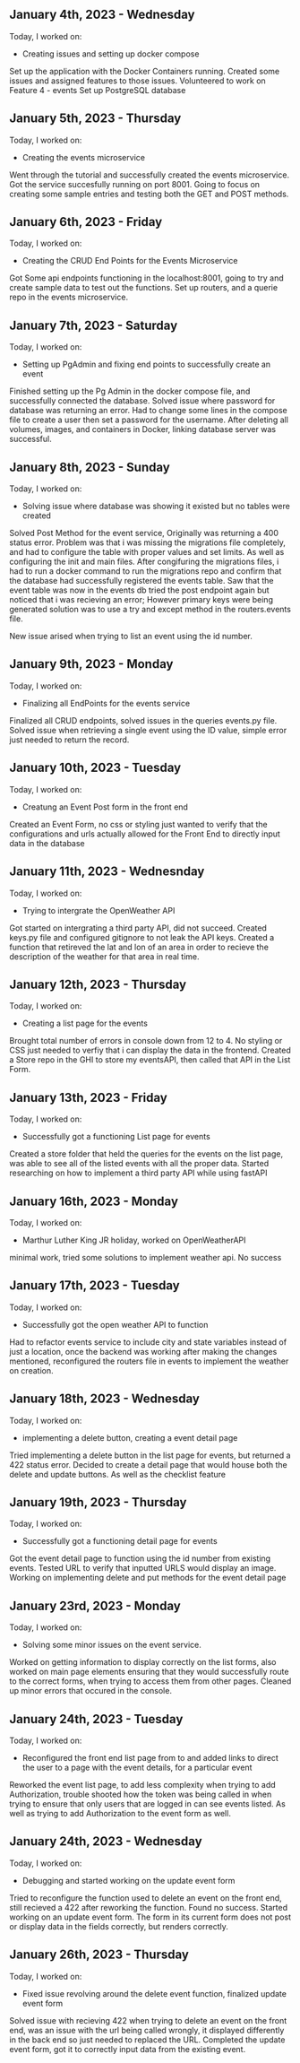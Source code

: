 ## January 4th, 2023 - Wednesday

Today, I worked on:

* Creating issues and setting up docker compose

Set up the application with the Docker Containers running.
Created some issues and assigned features to those issues.
Volunteered to work on Feature 4 - events
Set up PostgreSQL database

## January 5th, 2023 - Thursday

Today, I worked on:

* Creating the events microservice

Went through the tutorial and successfully
created the events microservice. Got the service succesfully
running on port 8001. Going to focus on creating some sample
entries and testing both the GET and POST methods.


## January 6th, 2023 - Friday

Today, I worked on:

* Creating the CRUD End Points for the Events Microservice

Got Some api endpoints functioning in the localhost:8001,
going to try and create sample data to test out the functions.
Set up routers, and a querie repo in the events microservice.


## January 7th, 2023 - Saturday

Today, I worked on:

* Setting up PgAdmin and fixing end points to successfully
create an event

Finished setting up the Pg Admin in the docker
compose file, and successfully connected the database.
Solved issue where password for database was returning an error.
Had to change some lines in the compose file to create a user
then set a password for the username. After deleting all volumes, images,
and containers in Docker, linking database server was successful.


## January 8th, 2023 - Sunday

Today, I worked on:

* Solving issue where database was showing it
existed but no tables were created

Solved Post Method for the event service, Originally
was returning a 400 status error. Problem was that i was missing
the migrations file completely, and had to configure the table
with proper values and set limits. As well as configuring the init
and main files. After congifuring the migrations files, i had to
run a docker command to run the migrations repo and confirm that
the database had successfully registered the events table. Saw that
the event table was now in the events db tried the post endpoint
again but noticed that i was recieving an error; However primary
keys were being generated solution was to use a try and except method
in the routers.events file.

New issue arised when trying to list an event using the id number.


## January 9th, 2023 - Monday

Today, I worked on:

* Finalizing all EndPoints for the events service

Finalized all CRUD endpoints, solved issues in the queries events.py file.
Solved issue when retrieving a single event using the ID value, simple error
just needed to return the record.



## January 10th, 2023 - Tuesday

Today, I worked on:

* Creatung an Event Post form in the front end

Created an Event Form, no css or styling just wanted to verify that
the configurations and urls actually allowed for the Front End to
directly input data in the database


## January 11th, 2023 - Wednesnday

Today, I worked on:

* Trying to intergrate the OpenWeather API

Got started on intergrating a third party API, did not succeed. Created
keys.py file and configured gitignore to not leak the API keys. Created a function
that retireved the lat and lon of an area in order to recieve the description
of the weather for that area in real time.


## January 12th, 2023 - Thursday

Today, I worked on:

* Creating a list page for the events

Brought total number of errors in console down from 12 to 4.
No styling or CSS just needed to verfiy that i can display the data in the
frontend. Created a Store repo in the GHI to store my eventsAPI, then called that API
in the List Form.


## January 13th, 2023 - Friday

Today, I worked on:

* Successfully got a functioning List page for events

Created a store folder that held the queries for the events on the list page,
was able to see all of the listed events with all the proper data. Started researching on
how to implement a third party API while using fastAPI


## January 16th, 2023 - Monday

Today, I worked on:

* Marthur Luther King JR holiday, worked on OpenWeatherAPI

minimal work, tried some solutions to implement weather api.
No success


## January 17th, 2023 - Tuesday

Today, I worked on:

* Successfully got the open weather API to function

Had to refactor events service to include city and state
variables instead of just a location, once the backend was working
after making the changes mentioned, reconfigured the routers file in
events to implement the weather on creation.

## January 18th, 2023 - Wednesday

Today, I worked on:

* implementing a delete button, creating a event detail page

Tried implementing a delete button in the list page for events,
but returned a 422 status error. Decided to create a detail page that would house
both the delete and update buttons. As well as the checklist feature


## January 19th, 2023 - Thursday

Today, I worked on:

* Successfully got a functioning detail page for events

Got the event detail page to function using the id number from
existing events. Tested URL to verify that inputted URLS would display an
image. Working on implementing delete and put methods for the event
detail page


## January 23rd, 2023 - Monday

Today, I worked on:

* Solving some minor issues on the event service.

Worked on getting information to display correctly on the list forms, also worked on
main page elements ensuring that they would successfully route to the correct forms,
when trying to access them from other pages. Cleaned up minor errors that occured in the console.


## January 24th, 2023 - Tuesday

Today, I worked on:

* Reconfigured the front end list page from to and added links to direct the user to a page with the event details, for a particular event

Reworked the event list page, to add less complexity when trying to add Authorization, trouble shooted
how the token was being called in when trying to ensure that only users that are logged in can see
events listed. As well as trying to add Authorization to the event form as well.


## January 24th, 2023 - Wednesday

Today, I worked on:

* Debugging and started working on the update event form

Tried to reconfigure the function used to delete an event on the front end, still recieved a 422 after
reworking the function. Found no success. Started working on an update event form. The form in its current form does not post or display data in the fields correctly, but renders correctly.


## January 26th, 2023 - Thursday

Today, I worked on:

* Fixed issue revolving around the delete event function, finalized update event form

Solved issue with recieving 422 when trying to delete an event on the front end,
was an issue with the url being called wrongly, it displayed differently in the back end so
just needed to replaced the URL. Completed the update event form, got it to correctly input data from the existing event.
